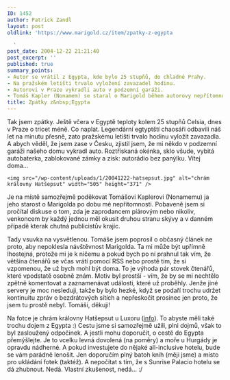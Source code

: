```yaml
---
ID: 1452
author: Patrick Zandl
layout: post
oldlink: 'https://www.marigold.cz/item/zpatky-z-egypta

  '
post_date: 2004-12-22 21:21:40
post_excerpt: ''
published: true
summary_points:
- Autor se vrátil z Egypta, kde bylo 25 stupňů, do chladné Prahy.
- Na pražském letišti trvalo vyložení zavazadel hodinu.
- Autorovi v Praze vykradli auto v podzemní garáži.
- Tomáš Kapler (Nonamem) se staral o Marigold během autorovy nepřítomnosti.
title: Zpátky z&nbsp;Egypta
---
```


<p>
Tak jsem zpátky. Ještě včera v Egyptě teploty kolem 25 stupňů Celsia, dnes v Praze o tricet méně. Co naplat. Legendární egtyptští chaosáři odbavili náš let na minutu přesně, zato pražskému letišti trvalo hodinu vyložit zavazadla. A abych věděl, že jsem zase v Česku, zjistil jsem, že mi někdo v podzemní garáži našeho domu vykradl auto. Roztřískaná okénka, sklo všude, vybitá autobaterka, zablokované zámky a zisk: autorádio bez panýlku. Vítej doma&#8230; </p>

	<img src="/wp-content/uploads/1/20041222-hatsepsut.jpg" alt="chrám královny Hatšepsut" width="505" height="371" />
<p>
Je na místě samozřejmě poděkovat Tomášovi Kaplerovi (Nonamemu) ja jeho starost o Marigolda po dobu mé nepřítomnosti. Pobaveně jsem si pročítal diskuse o tom, zda je zaprodancem píárovým nebo nikoliv, venkoncem by každý jednou měl okusit druhou stranu skývy a v danném případě kterak chutná publicistův krajíc. </p>

<p>
Tady vsuvka na vysvětlenou. Tomáše jsem poprosil o občasný článek ne proto, aby nepoklesla návštěvnost Marigolda. Ta mi může být upřímně lhostejná, protože mi je k ničemu a pokud bych po ní prahnul tak vím, že většina čtenářů se včas vrátí pomocí RSS nebo prostě tím, že si vzpomenou, že už bych mohl být doma. To je výhoda pár stovek čtenářů, které vpodstatě osobně znám. Motiv byl prostší - vím, že by se mi nechtělo zpětně komentovat a zaznamenávat události, které už proběhly. Jenže jiné servery je moc nesleduji, takže by bylo hezké, když se podaří trochu udržet kontinuitu zpráv o bezdrátových sítích a nepřeskočit prosinec jen proto, že jsem tu prostě nebyl. Tomáši, děkuji!</p>

<p>
Na fotce je chrám královny Hatšepsut u Luxoru (<a href="http://www.poutnik.cz/afrika/egypt/clanky/mb_theby/">info</a>). To abyste měli také trochu dojem z Egypta :) Cestu jsme si samozřejmě užili, plni dojmů, však to byl zasloužený odpočinek. A jestli mohu doporučit, o cestě do Egypta přemýšlejte. Je to vcelku levná dovolená (na poměry) a moře u Hurgády je opravdu nádherné. A pokud investujete do nějaké all-inclusive hotelu, bude se vám parádně lenošit. Jen doporučím plný batoh knih (měji jsme) a místo pro ukládání fotek (taktéž). A nepočítat s tím, že s Sunrise Palacio hotelu se dá zhubnout. Nedá. Vlastní zkušenost, nedá&#8230; :/
</p>